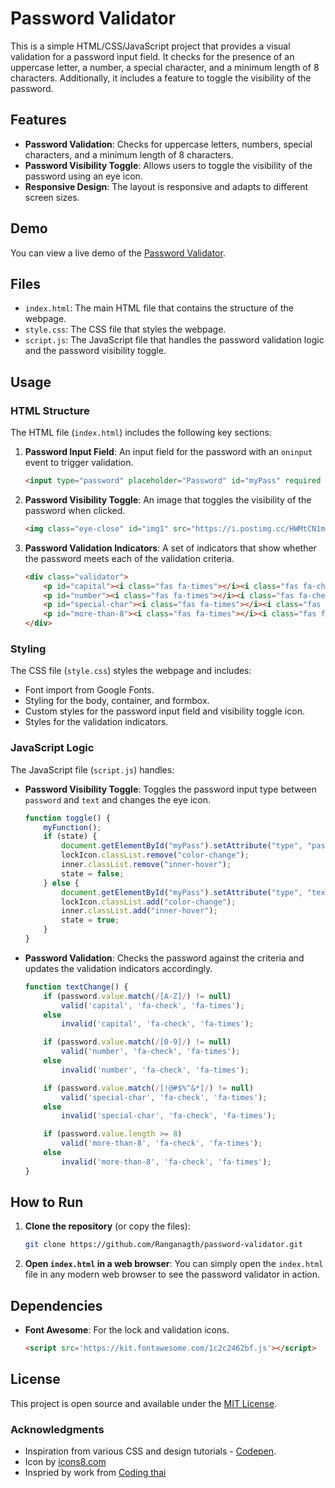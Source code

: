 # Password Validator

This is a simple HTML/CSS/JavaScript project that provides a visual validation for a password input field. It checks for the presence of an uppercase letter, a number, a special character, and a minimum length of 8 characters. Additionally, it includes a feature to toggle the visibility of the password.

## Features

- **Password Validation**: Checks for uppercase letters, numbers, special characters, and a minimum length of 8 characters.
- **Password Visibility Toggle**: Allows users to toggle the visibility of the password using an eye icon.
- **Responsive Design**: The layout is responsive and adapts to different screen sizes.

## Demo

You can view a live demo of the [Password Validator](http://password-validator.xtgem.com/).

## Files

- `index.html`: The main HTML file that contains the structure of the webpage.
- `style.css`: The CSS file that styles the webpage.
- `script.js`: The JavaScript file that handles the password validation logic and the password visibility toggle.

## Usage

### HTML Structure

The HTML file (`index.html`) includes the following key sections:

1. **Password Input Field**: An input field for the password with an `oninput` event to trigger validation.
    ```html
    <input type="password" placeholder="Password" id="myPass" required oninput="textChange()">
    ```

2. **Password Visibility Toggle**: An image that toggles the visibility of the password when clicked.
    ```html
    <img class="eye-close" id="img1" src="https://i.postimg.cc/HWMtCN1m/eye-close.png" alt="eye" onclick="toggle()">
    ```

3. **Password Validation Indicators**: A set of indicators that show whether the password meets each of the validation criteria.
    ```html
    <div class="validator">
        <p id="capital"><i class="fas fa-times"></i><i class="fas fa-check"></i><span>Upper Case</span></p>
        <p id="number"><i class="fas fa-times"></i><i class="fas fa-check"></i><span>Number</span></p>
        <p id="special-char"><i class="fas fa-times"></i><i class="fas fa-check"></i><span>Special Character</span></p>
        <p id="more-than-8"><i class="fas fa-times"></i><i class="fas fa-check"></i><span>More than 8 characters</span></p>
    </div>
    ```

### Styling

The CSS file (`style.css`) styles the webpage and includes:

- Font import from Google Fonts.
- Styling for the body, container, and formbox.
- Custom styles for the password input field and visibility toggle icon.
- Styles for the validation indicators.

### JavaScript Logic

The JavaScript file (`script.js`) handles:

- **Password Visibility Toggle**: Toggles the password input type between `password` and `text` and changes the eye icon.
    ```javascript
    function toggle() {
        myFunction();
        if (state) {
            document.getElementById("myPass").setAttribute("type", "password");
            lockIcon.classList.remove("color-change");
            inner.classList.remove("inner-hover");
            state = false;
        } else {
            document.getElementById("myPass").setAttribute("type", "text");
            lockIcon.classList.add("color-change");
            inner.classList.add("inner-hover");
            state = true;
        }
    }
    ```

- **Password Validation**: Checks the password against the criteria and updates the validation indicators accordingly.
    ```javascript
    function textChange() {
        if (password.value.match(/[A-Z]/) != null)
            valid('capital', 'fa-check', 'fa-times');
        else
            invalid('capital', 'fa-check', 'fa-times');

        if (password.value.match(/[0-9]/) != null)
            valid('number', 'fa-check', 'fa-times');
        else
            invalid('number', 'fa-check', 'fa-times');

        if (password.value.match(/[!@#$%^&*]/) != null)
            valid('special-char', 'fa-check', 'fa-times');
        else
            invalid('special-char', 'fa-check', 'fa-times');

        if (password.value.length >= 8)
            valid('more-than-8', 'fa-check', 'fa-times');
        else
            invalid('more-than-8', 'fa-check', 'fa-times');
    }
    ```

## How to Run

1. **Clone the repository** (or copy the files):
    ```bash
    git clone https://github.com/Ranganagth/password-validator.git
    ```

2. **Open `index.html` in a web browser**:
    You can simply open the `index.html` file in any modern web browser to see the password validator in action.

## Dependencies

- **Font Awesome**: For the lock and validation icons.
    ```html
    <script src='https://kit.fontawesome.com/1c2c2462bf.js'></script>
    ```

## License

This project is open source and available under the [MIT License](https://opensource.org/licenses/MIT).

### Acknowledgments
- Inspiration from various CSS and design tutorials - [Codepen](https://codepen.io/).
- Icon by [icons8.com](https://icons8.com/icons/set/r)
- Inspried by work from [Coding thai](https://codepen.io/Codingthai)
